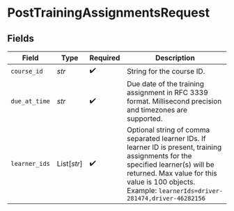 # PostTrainingAssignmentsRequest


## Fields

| Field                                                                                                                                                                                                                                      | Type                                                                                                                                                                                                                                       | Required                                                                                                                                                                                                                                   | Description                                                                                                                                                                                                                                |
| ------------------------------------------------------------------------------------------------------------------------------------------------------------------------------------------------------------------------------------------ | ------------------------------------------------------------------------------------------------------------------------------------------------------------------------------------------------------------------------------------------ | ------------------------------------------------------------------------------------------------------------------------------------------------------------------------------------------------------------------------------------------ | ------------------------------------------------------------------------------------------------------------------------------------------------------------------------------------------------------------------------------------------ |
| `course_id`                                                                                                                                                                                                                                | *str*                                                                                                                                                                                                                                      | :heavy_check_mark:                                                                                                                                                                                                                         | String for the course ID.                                                                                                                                                                                                                  |
| `due_at_time`                                                                                                                                                                                                                              | *str*                                                                                                                                                                                                                                      | :heavy_check_mark:                                                                                                                                                                                                                         | Due date of the training assignment in RFC 3339 format. Millisecond precision and timezones are supported.                                                                                                                                 |
| `learner_ids`                                                                                                                                                                                                                              | List[*str*]                                                                                                                                                                                                                                | :heavy_check_mark:                                                                                                                                                                                                                         | Optional string of comma separated learner IDs. If learner ID is present, training assignments for the specified learner(s) will be returned. Max value for this value is 100 objects. Example: `learnerIds=driver-281474,driver-46282156` |